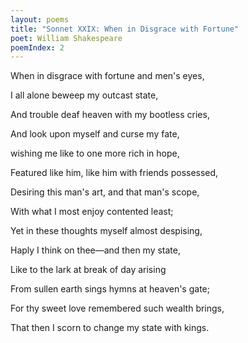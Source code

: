 ```yaml
---
layout: poems
title: "Sonnet XXIX: When in Disgrace with Fortune"
poet: William Shakespeare
poemIndex: 2
---
```


When in disgrace with fortune and men's eyes,

I all alone beweep my outcast state,

And trouble deaf heaven with my bootless cries,

And look upon myself and curse my fate,

wishing me like to one more rich in hope,

Featured like him, like him with friends possessed,

Desiring this man's art, and that man's scope,

With what I most enjoy contented least;

Yet in these thoughts myself almost despising,

Haply I think on thee—and then my state,

Like to the lark at break of day arising

From sullen earth sings hymns at heaven's gate;

For thy sweet love remembered such wealth brings,

That then I scorn to change my state with kings.

